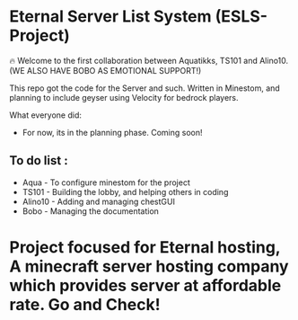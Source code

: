 # Eternal Server List System (ESLS-Project)

🔥 Welcome to the first collaboration between Aquatikks, TS101 and Alino10. (WE ALSO HAVE BOBO AS EMOTIONAL SUPPORT!)

This repo got the code for the Server and such.
Written in Minestom, and planning to include geyser using Velocity for bedrock players.

What everyone did:
- For now, its in the planning phase. Coming soon!

## To do list :
- Aqua - To configure minestom for the project
- TS101 - Building the lobby, and helping others in coding
- Alino10 - Adding and managing chestGUI
- Bobo - Managing the documentation

# Project focused for Eternal hosting, A minecraft server hosting company which provides server at affordable rate. Go and Check!
